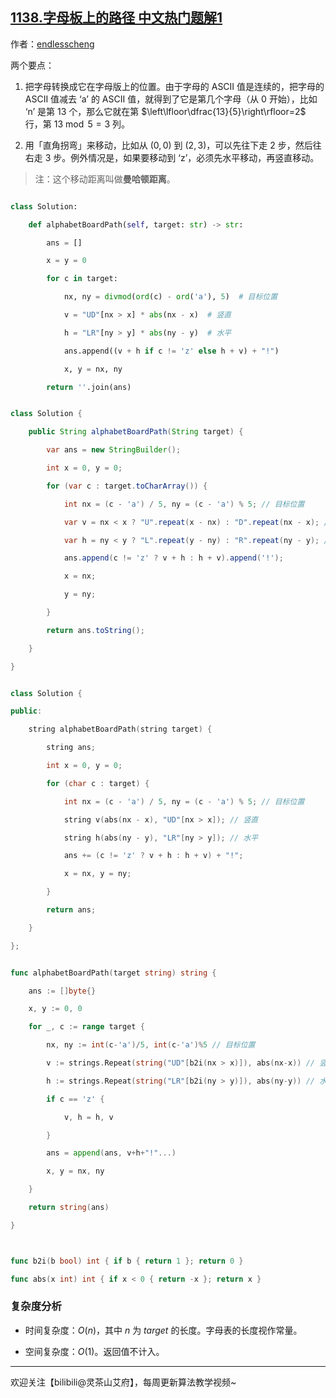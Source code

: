 ## [1138.字母板上的路径 中文热门题解1](https://leetcode.cn/problems/alphabet-board-path/solutions/100000/zhu-yi-z-de-wei-zhi-pythonjavacgo-by-end-1ha7)

作者：[endlesscheng](https://leetcode.cn/u/endlesscheng)

两个要点：

1. 把字母转换成它在字母版上的位置。由于字母的 ASCII 值是连续的，把字母的 ASCII 值减去 $\text{`a'}$ 的 ASCII 值，就得到了它是第几个字母（从 $0$ 开始），比如 $\text{`n'}$ 是第 $13$ 个，那么它就在第 $\left\lfloor\dfrac{13}{5}\right\rfloor=2$ 行，第 $13\bmod 5=3$ 列。
2. 用「直角拐弯」来移动，比如从 $(0,0)$ 到 $(2,3)$，可以先往下走 $2$ 步，然后往右走 $3$ 步。例外情况是，如果要移动到 $\text{`z'}$，必须先水平移动，再竖直移动。

> 注：这个移动距离叫做**曼哈顿距离**。

```py [sol1-Python3]
class Solution:
    def alphabetBoardPath(self, target: str) -> str:
        ans = []
        x = y = 0
        for c in target:
            nx, ny = divmod(ord(c) - ord('a'), 5)  # 目标位置
            v = "UD"[nx > x] * abs(nx - x)  # 竖直
            h = "LR"[ny > y] * abs(ny - y)  # 水平
            ans.append((v + h if c != 'z' else h + v) + "!")
            x, y = nx, ny
        return ''.join(ans)
```

```java [sol1-Java]
class Solution {
    public String alphabetBoardPath(String target) {
        var ans = new StringBuilder();
        int x = 0, y = 0;
        for (var c : target.toCharArray()) {
            int nx = (c - 'a') / 5, ny = (c - 'a') % 5; // 目标位置
            var v = nx < x ? "U".repeat(x - nx) : "D".repeat(nx - x); // 竖直
            var h = ny < y ? "L".repeat(y - ny) : "R".repeat(ny - y); // 水平
            ans.append(c != 'z' ? v + h : h + v).append('!');
            x = nx;
            y = ny;
        }
        return ans.toString();
    }
}
```

```cpp [sol1-C++]
class Solution {
public:
    string alphabetBoardPath(string target) {
        string ans;
        int x = 0, y = 0;
        for (char c : target) {
            int nx = (c - 'a') / 5, ny = (c - 'a') % 5; // 目标位置
            string v(abs(nx - x), "UD"[nx > x]); // 竖直
            string h(abs(ny - y), "LR"[ny > y]); // 水平
            ans += (c != 'z' ? v + h : h + v) + "!";
            x = nx, y = ny;
        }
        return ans;
    }
};
```

```go [sol1-Go]
func alphabetBoardPath(target string) string {
    ans := []byte{}
    x, y := 0, 0
    for _, c := range target {
        nx, ny := int(c-'a')/5, int(c-'a')%5 // 目标位置
        v := strings.Repeat(string("UD"[b2i(nx > x)]), abs(nx-x)) // 竖直
        h := strings.Repeat(string("LR"[b2i(ny > y)]), abs(ny-y)) // 水平
        if c == 'z' {
            v, h = h, v
        }
        ans = append(ans, v+h+"!"...)
        x, y = nx, ny
    }
    return string(ans)
}

func b2i(b bool) int { if b { return 1 }; return 0 }
func abs(x int) int { if x < 0 { return -x }; return x }
```

### 复杂度分析

- 时间复杂度：$O(n)$，其中 $n$ 为 $\textit{target}$ 的长度。字母表的长度视作常量。
- 空间复杂度：$O(1)$。返回值不计入。

---

欢迎关注【bilibili@灵茶山艾府】，每周更新算法教学视频~
